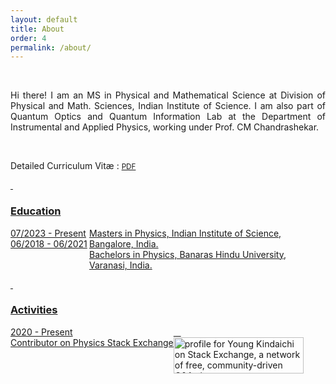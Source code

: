 ```yaml
---
layout: default
title: About
order: 4
permalink: /about/
---
```


&nbsp;

<div style="text-align: justify">

Hi there! I am an MS in Physical and Mathematical Science at Division of Physical and Math. Sciences, Indian Institute of Science. I am also part of Quantum Optics and Quantum Information Lab at the Department of Instrumental and Applied Physics, working under Prof. CM Chandrashekar.

</div> <br>

Detailed Curriculum Vit&aelig; : <a href="/Manoline-git.github.io/CV/Curriculum Vitae.pdf" target="_blank" rel="noopener noreferrer">
<i class="fa-solid fa-file"></i> <small> PDF </small>

&nbsp;

<h3>Education</h3>

<div style="display: flex;">
  <div style="flex-basis: 25%;">07/2023 - Present <br>
  06/2018 - 06/2021
  </div>
  <div style="flex-basis: 75%;">Masters in Physics, Indian Institute of Science, Bangalore, India.<br>
  Bachelors in Physics, Banaras Hindu University, Varanasi, India.
  </div>
</div>

&nbsp;

<h3>Activities</h3>

<div style="display: flex;">
  <div style="flex-basis: 20%;">2020 - Present
  </div>
  <div style="flex-basis: 45%;">Contributor on Physics Stack Exchange
  </div>
  <div style="flex-basis: 35%;">
    &nbsp; &nbsp;<a href="https://stackexchange.com/users/16277143/young-kindaichi">
        <img src="https://stackexchange.com/users/flair/16277143.png" width="208" height="58" alt="profile for Young Kindaichi on Stack Exchange, a network of free, community-driven Q&amp;A sites" title="profile for Young Kindaichi on Stack Exchange, a network of free, community-driven Q&amp;A sites" />
    </a>
  </div>
</div>
